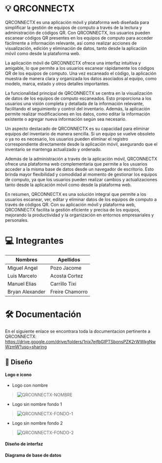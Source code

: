 # :bulb: QRCONNECTX

QRCONNECTX es una aplicación móvil y plataforma web diseñada para simplificar la gestión de equipos de computo a través de la lectura y administración de códigos QR. Con QRCONNECTX, los usuarios pueden escanear códigos QR presentes en los equipos de computo para acceder fácilmente a información relevante, así como realizar acciones de visualización, edición y eliminación de datos, tanto desde la aplicación móvil como desde la plataforma web.

La aplicación móvil de QRCONNECTX ofrece una interfaz intuitiva y amigable, lo que permite a los usuarios escanear rápidamente los códigos QR de los equipos de computo. Una vez escaneado el código, la aplicación muestra de manera clara y organizada los datos asociados al equipo, como modelo, marca, estado y otros detalles importantes.

La funcionalidad principal de QRCONNECTX se centra en la visualización de datos de los equipos de computo escaneados. Esto proporciona a los usuarios una visión completa y detallada de la información relevante, facilitando el seguimiento y control del inventario. Además, la aplicación permite realizar modificaciones en los datos, como editar la información existente o agregar nueva información según sea necesario.

Un aspecto destacado de QRCONNECTX es su capacidad para eliminar equipos del inventario de manera sencilla. Si un equipo se vuelve obsoleto o ya no es necesario, los usuarios pueden eliminar el registro correspondiente directamente desde la aplicación móvil, asegurando que el inventario se mantenga actualizado y ordenado.

Además de la administración a través de la aplicación móvil, QRCONNECTX ofrece una plataforma web complementaria que permite a los usuarios acceder a la misma base de datos desde un navegador de escritorio. Esto brinda mayor flexibilidad y comodidad al momento de gestionar los equipos de computo, ya que los usuarios pueden realizar cambios y actualizaciones tanto desde la aplicación móvil como desde la plataforma web.

En resumen, QRCONNECTX es una solución integral que permite a los usuarios escanear, ver, editar y eliminar datos de los equipos de computo a través de códigos QR. Con su aplicación móvil y plataforma web, QRCONNECTX facilita la gestión eficiente y precisa de los equipos, mejorando la productividad y la organización en entornos empresariales y personales.

# :computer: Integrantes

Nombres | Apellidos 
------ | -------
Miguel Angel | Pozo Jacome 
Luis Marcelo | Acosta Cortez 
Manuel Elias | Carrillo Tixi
Bryan Alexander | Freire Chamorro

# :hammer_and_wrench: Documentación
En el siguiente enlace se encontrara toda la documentacion pertinente a QRCONNECTX: https://drive.google.com/drive/folders/1nix7ejfbGIPTSbonsPZK2rWWkgNwWzmW?usp=sharing

## :art: Diseño

#### Logo e icono

- Logo con nombre
> ![QRCONNECTX-NOMBRE](https://github.com/DEVPLUSEC/QRCONNECTX/assets/125294027/40518f8a-51ee-4c38-b062-75fb972c816c)
- Logo sin nombre fondo 1
> ![QRCONNECTX-FONDO-1](https://github.com/DEVPLUSEC/QRCONNECTX/assets/125294027/1aad0694-6a9e-40ed-8657-c43281fa6413)
- Logo sin nombre fondo 2
> ![QRCONNECTX-FONDO-2](https://github.com/DEVPLUSEC/QRCONNECTX/assets/125294027/6eb777a2-1bcf-4ea8-82f4-d17d7f2aa02c)


#### Diseño de interfaz


#### Diagrama de base de datos

